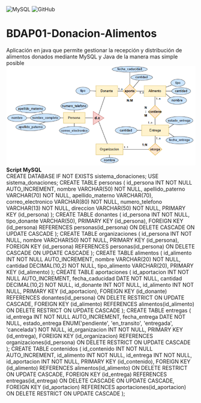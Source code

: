 ![MySQL](https://img.shields.io/badge/mysql-%2300f.svg?style=for-the-badge&logo=mysql&logoColor=white)
![GitHub](https://img.shields.io/badge/github-%23121011.svg?style=for-the-badge&logo=github&logoColor=white)
# BDAP01-Donacion-Alimentos
Aplicación en java que permite gestionar la recepción y distribución de alimentos donados mediante MySQL y Java de la manera mas simple posible
<br>
![MER_V2](./assets/MER_V2.png)
<b>Script MySQL</b>
<br>
CREATE DATABASE IF NOT EXISTS sistema_donaciones;
USE sistema_donaciones;
CREATE TABLE personas (
    id_persona INT NOT NULL AUTO_INCREMENT,
    nombre VARCHAR(50) NOT NULL,
    apellido_paterno VARCHAR(70) NOT NULL,
    apellido_materno VARCHAR(70),
    correo_electronico VARCHAR(80) NOT NULL,
    numero_telefono VARCHAR(13) NOT NULL,
    direccion VARCHAR(50) NOT NULL,
    PRIMARY KEY (id_persona)
);
CREATE TABLE donantes (
    id_persona INT NOT NULL,
    tipo_donante VARCHAR(50),
    PRIMARY KEY (id_persona),
    FOREIGN KEY (id_persona) REFERENCES personas(id_persona)
        ON DELETE CASCADE
        ON UPDATE CASCADE
);
CREATE TABLE organizaciones (
    id_persona INT NOT NULL,
    nombre VARCHAR(50) NOT NULL,
    PRIMARY KEY (id_persona),
    FOREIGN KEY (id_persona) REFERENCES personas(id_persona)
        ON DELETE CASCADE
        ON UPDATE CASCADE
);
CREATE TABLE alimentos (
    id_alimento INT NOT NULL AUTO_INCREMENT,
    nombre VARCHAR(20) NOT NULL,
    cantidad DECIMAL(10,2) NOT NULL,
    tipo_alimento VARCHAR(20),
    PRIMARY KEY (id_alimento)
);
CREATE TABLE aportaciones (
    id_aportacion INT NOT NULL AUTO_INCREMENT,
    fecha_caducidad DATE NOT NULL,
    cantidad DECIMAL(10,2) NOT NULL,
    id_donante INT NOT NULL,
    id_alimento INT NOT NULL,
    PRIMARY KEY (id_aportacion),
    FOREIGN KEY (id_donante) REFERENCES donantes(id_persona)
        ON DELETE RESTRICT
        ON UPDATE CASCADE,
    FOREIGN KEY (id_alimento) REFERENCES alimentos(id_alimento)
        ON DELETE RESTRICT
        ON UPDATE CASCADE
);
CREATE TABLE entregas (
    id_entrega INT NOT NULL AUTO_INCREMENT,
    fecha_entrega DATE NOT NULL,
    estado_entrega ENUM('pendiente', 'en_transito', 'entregada', 'cancelada') NOT NULL,
    id_organizacion INT NOT NULL,
    PRIMARY KEY (id_entrega),
    FOREIGN KEY (id_organizacion) REFERENCES organizaciones(id_persona)
        ON DELETE RESTRICT
        ON UPDATE CASCADE
);
CREATE TABLE contenidos (
    id_contenido INT NOT NULL AUTO_INCREMENT,
    id_alimento INT NOT NULL,
    id_entrega INT NOT NULL,
    id_aportacion INT NOT NULL,
    PRIMARY KEY (id_contenido),
    FOREIGN KEY (id_alimento) REFERENCES alimentos(id_alimento)
        ON DELETE RESTRICT
        ON UPDATE CASCADE,
    FOREIGN KEY (id_entrega) REFERENCES entregas(id_entrega)
        ON DELETE CASCADE
        ON UPDATE CASCADE,
    FOREIGN KEY (id_aportacion) REFERENCES aportaciones(id_aportacion)
        ON DELETE RESTRICT
        ON UPDATE CASCADE
);



